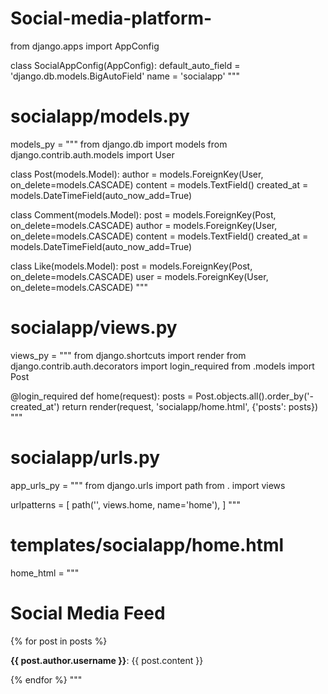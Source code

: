 # Social-media-platform-
from django.apps import AppConfig

class SocialAppConfig(AppConfig):
    default_auto_field = 'django.db.models.BigAutoField'
    name = 'socialapp'
"""

# socialapp/models.py
models_py = """
from django.db import models
from django.contrib.auth.models import User

class Post(models.Model):
    author = models.ForeignKey(User, on_delete=models.CASCADE)
    content = models.TextField()
    created_at = models.DateTimeField(auto_now_add=True)

class Comment(models.Model):
    post = models.ForeignKey(Post, on_delete=models.CASCADE)
    author = models.ForeignKey(User, on_delete=models.CASCADE)
    content = models.TextField()
    created_at = models.DateTimeField(auto_now_add=True)

class Like(models.Model):
    post = models.ForeignKey(Post, on_delete=models.CASCADE)
    user = models.ForeignKey(User, on_delete=models.CASCADE)
"""

# socialapp/views.py
views_py = """
from django.shortcuts import render
from django.contrib.auth.decorators import login_required
from .models import Post

@login_required
def home(request):
    posts = Post.objects.all().order_by('-created_at')
    return render(request, 'socialapp/home.html', {'posts': posts})
"""

# socialapp/urls.py
app_urls_py = """
from django.urls import path
from . import views

urlpatterns = [
    path('', views.home, name='home'),
]
"""

# templates/socialapp/home.html
home_html = """
<h1>Social Media Feed</h1>
{% for post in posts %}
  <div>
    <p><strong>{{ post.author.username }}</strong>: {{ post.content }}</p>
  </div>
{% endfor %}
"""
